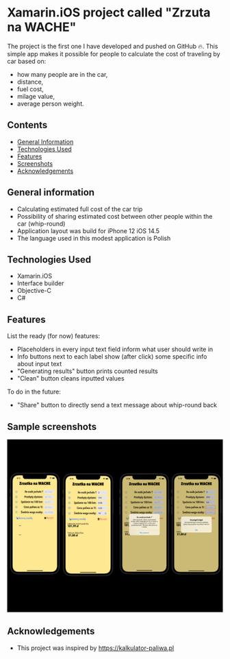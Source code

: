 # Xamarin.iOS project called "Zrzuta na WACHE"
The project is the first one I have developed and pushed on GitHub 🔥. This simple app makes it possible for people to calculate the cost of traveling by car based on: 
- how many people are in the car,
- distance,
- fuel cost,
- milage value,
- average person weight. 

## Contents
* [General Information](#general-information)
* [Technologies Used](#technologies-used)
* [Features](#features)
* [Screenshots](#sample-screenshots)
* [Acknowledgements](#acknowledgements)

## General information
- Calculating estimated full cost of the car trip
- Possibility of sharing estimated cost between other people within the car (whip-round)
- Application layout was build for iPhone 12 iOS 14.5
- The language used in this modest application is Polish

## Technologies Used
- Xamarin.iOS 
- Interface builder
- Objective-C
- C#

## Features
List the ready (for now) features:
- Placeholders in every input text field inform what user should write in
- Info buttons next to each label show (after click) some specific info about input text 
- "Generating results" button prints counted results
- "Clean" button cleans inputted values

To do in the future:
- "Share" button to directly send a text message about whip-round back

## Sample screenshots
![Example screenshot](./app_views.png)

## Acknowledgements 
- This project was inspired by https://kalkulator-paliwa.pl 
